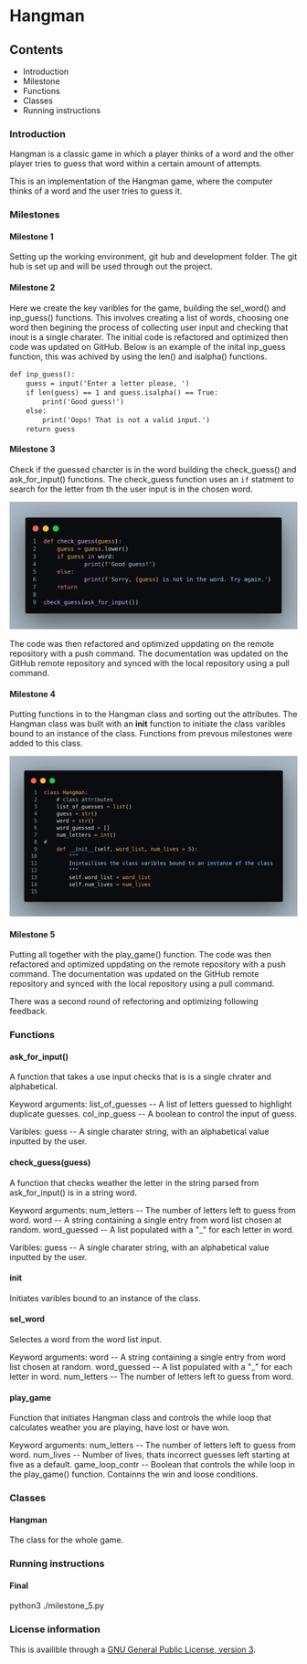 # Hangman
## Contents
* Introduction
* Milestone
* Functions
* Classes
* Running instructions

### Introduction
Hangman is a classic game in which a player thinks of a word and the other player tries to guess that word within a certain amount of attempts.

This is an implementation of the Hangman game, where the computer thinks of a word and the user tries to guess it. 

### Milestones
#### Milestone 1
Setting up the working environment, git hub and development folder. The git hub is set up and will be used through out the project.

#### Milestone 2
Here we create the key varibles for the game, building the sel_word() and inp_guess() functions. This involves creating a list of words, choosing one word then begining the process of collecting user input and checking that inout is a single charater. The initial code is refactored and optimized then code was updated on GitHub. Below is an example of the inital inp_guess function, this was achived by using the len() and isalpha() functions.

```
def inp_guess():
    guess = input('Enter a letter please, ')
    if len(guess) == 1 and guess.isalpha() == True:
        print('Good guess!')
    else:
        print('Oops! That is not a valid input.')
    return guess
```

#### Milestone 3
Check if the guessed charcter is in the word building the check_guess() and ask_for_input() functions. The check_guess function uses an ```if``` statment to search for the letter from th the user input is in the chosen word. 

 ![Alt](/mil_3.png "milestone_3")

The code was then refactored and optimized uppdating on the remote repository with a push command. The documentation was updated on the GitHub remote repository and synced with the local repository using a pull command.

#### Milestone 4
Putting functions in to the Hangman class and sorting out the attributes. The Hangman class was built with an __init__ function to initiate the class varibles bound to an instance of the class. Functions from prevous milestones were added to this class.

![Alt](/code_ms_4.png "milestone_4")


#### Milestone 5
Putting all together with the play_game() function. The code was then refactored and optimized uppdating on the remote repository with a push command. The documentation was updated on the GitHub remote repository and synced with the local repository using a pull command.

There was a second round of refectoring and optimizing following feedback.

### Functions
#### ask_for_input()
A function that takes a use input checks that is is a single chrater and alphabetical. 

Keyword arguments:
list_of_guesses -- A list of letters guessed to highlight duplicate guesses.
col_inp_guess -- A boolean to control the input of guess.

Varibles:
guess -- A single charater string, with an alphabetical value inputted by the user.

#### check_guess(guess)
A function that checks weather the letter in the string parsed from ask_for_input() is in a string word. 

Keyword arguments:
num_letters -- The number of letters left to guess from word.
word -- A string containing a single entry from word list chosen at random.
word_guessed -- A list populated with a "_" for each letter in word.

Varibles:
guess -- A single charater string, with an alphabetical value inputted by the user.

#### __init__
Initiates varibles bound to an instance of the class.

#### sel_word
Selectes a word from the word list input.

Keyword arguments:
word -- A string containing a single entry from word list chosen at random.
word_guessed -- A list populated with a "_" for each letter in word.
num_letters -- The number of letters left to guess from word.

#### play_game
Function that initiates Hangman class and controls the while loop that calculates weather you are playing, have lost or have won.

Keyword arguments:
num_letters -- The number of letters left to guess from word.
num_lives -- Number of lives, thats incorrect guesses left starting at five as a default.
game_loop_contr -- Boolean that controls the while loop in the play_game() function. Containns the win and loose conditions.


### Classes
#### Hangman
The class for the whole game.


### Running instructions
#### Final
python3 ./milestone_5.py

### License information
This is availible through a [GNU General Public License, version 3](https://www.gnu.org/licenses/gpl-3.0.html "GNU General Public License, version 3").
